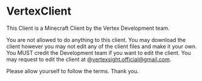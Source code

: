 # VertexClient
This Client is a Minecraft Client by the Vertex Development team. 

You are not allowed to do anything to this client. You may download the client however you may not edit any of the client files and make it your own. You MUST credit the Development team if you want to edit the client. You may request to edit the client at @vertexsight.official@gmail.com.

Please allow yourself to follow the terms. Thank you.
